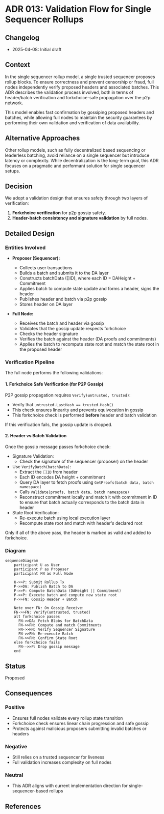 # ADR 013: Validation Flow for Single Sequencer Rollups

## Changelog

- 2025-04-08: Initial draft

## Context

In the single sequencer rollup model, a single trusted sequencer proposes rollup blocks. To ensure correctness and prevent censorship or fraud, full nodes independently verify proposed headers and associated batches. This ADR describes the validation process involved, both in terms of header/batch verification and forkchoice-safe propagation over the p2p network.

This model enables fast confirmation by gossiping proposed headers and batches, while allowing full nodes to maintain the security guarantees by performing their own validation and verification of data availability.

## Alternative Approaches

Other rollup models, such as fully decentralized based sequencing or leaderless batching, avoid reliance on a single sequencer but introduce latency or complexity. While decentralization is the long-term goal, this ADR focuses on a pragmatic and performant solution for single sequencer setups.

## Decision

We adopt a validation design that ensures safety through two layers of verification:

1. **Forkchoice verification** for p2p gossip safety.
2. **Header-batch consistency and signature validation** by full nodes.

## Detailed Design

### Entities Involved

- **Proposer (Sequencer):**
  - Collects user transactions
  - Builds a batch and submits it to the DA layer
  - Constructs batchData ([]ID), where each ID = DAHeight + Commitment
  - Applies batch to compute state update and forms a header, signs the header
  - Publishes header and batch via p2p gossip
  - Stores header on DA layer

- **Full Node:**
  - Receives the batch and header via gossip
  - Validates that the gossip update respects forkchoice
  - Checks the header signature
  - Verifies the batch against the header (DA proofs and commitments)
  - Applies the batch to recompute state root and match the state root in the proposed header

### Verification Pipeline

The full node performs the following validations:

#### 1. Forkchoice Safe Verification (for P2P Gossip)

P2P gossip propagation requires `Verify(untrusted, trusted)`:

- Verify that `untrusted.LastHash == trusted.Hash()`
- This check ensures linearity and prevents equivocation in gossip
- This forkchoice check is performed **before** header and batch validation

If this verification fails, the gossip update is dropped.

#### 2. Header vs Batch Validation

Once the gossip message passes forkchoice check:

- Signature Validation:
  - Check the signature of the sequencer (proposer) on the header
- Use `VerifyBatch(batchData)`:
  - Extract the `[]ID` from header
  - Each ID encodes DA height + commitment
  - Query DA layer to fetch proofs using `GetProofs(batch data, batch namespace)`
  - Calls `Validate(proofs, batch data, batch namespace)`
  - Reconstruct commitment locally and match it with commitment in ID to ensure that batch actually corresponds to the batch data in header
- State Root Verification:
  - Re-execute batch using local execution layer
  - Recompute state root and match with header's declared root

Only if all of the above pass, the header is marked as valid and added to forkchoice.

### Diagram

```mermaid
sequenceDiagram
    participant U as User
    participant P as Proposer
    participant FN as Full Node

    U->>P: Submit Rollup Tx
    P->>DA: Publish Batch to DA
    P->>P: Compute BatchData (DAHeight || Commitment)
    P->>P: Execute batch and compute new state root
    P->>FN: Gossip Header + Batch

    Note over FN: On Gossip Receive:
    FN->>FN: Verify(untrusted, trusted)
    alt forkchoice passes
      FN->>DA: Fetch Blobs for BatchData
      FN->>FN: Compute and match Commitments
      FN->>FN: Verify Sequencer Signature
      FN->>FN: Re-execute Batch
      FN->>FN: Confirm State Root
    else forkchoice fails
      FN-->>P: Drop gossip message
    end
```

## Status

Proposed

## Consequences

### Positive

- Ensures full nodes validate every rollup state transition
- Forkchoice check ensures linear chain progression and safe gossip
- Protects against malicious proposers submitting invalid batches or headers

### Negative

- Still relies on a trusted sequencer for liveness
- Full validation increases complexity on full nodes

### Neutral

- This ADR aligns with current implementation direction for single-sequencer-based rollups

## References

